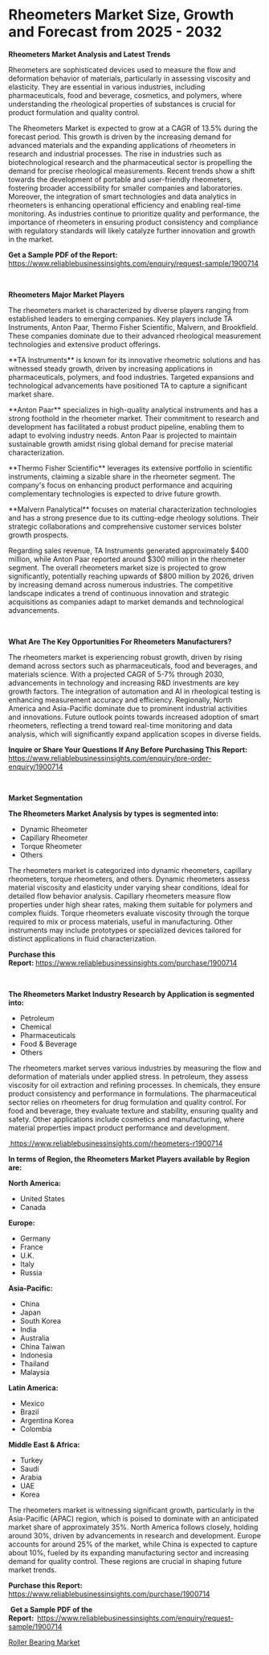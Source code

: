 <p><h1>Rheometers Market Size, Growth and Forecast from 2025 - 2032</h1></p><p><strong>Rheometers Market Analysis and Latest Trends</strong></p>
<p><p>Rheometers are sophisticated devices used to measure the flow and deformation behavior of materials, particularly in assessing viscosity and elasticity. They are essential in various industries, including pharmaceuticals, food and beverage, cosmetics, and polymers, where understanding the rheological properties of substances is crucial for product formulation and quality control.</p><p>The Rheometers Market is expected to grow at a CAGR of 13.5% during the forecast period. This growth is driven by the increasing demand for advanced materials and the expanding applications of rheometers in research and industrial processes. The rise in industries such as biotechnological research and the pharmaceutical sector is propelling the demand for precise rheological measurements. Recent trends show a shift towards the development of portable and user-friendly rheometers, fostering broader accessibility for smaller companies and laboratories. Moreover, the integration of smart technologies and data analytics in rheometers is enhancing operational efficiency and enabling real-time monitoring. As industries continue to prioritize quality and performance, the importance of rheometers in ensuring product consistency and compliance with regulatory standards will likely catalyze further innovation and growth in the market.</p></p>
<p><strong>Get a Sample PDF of the Report:&nbsp;</strong> <a href="https://www.reliablebusinessinsights.com/enquiry/request-sample/1900714?utm_campaign=3288&utm_medium=2&utm_source=Github&utm_content=ia&utm_term=11042025&utm_id=rheometers">https://www.reliablebusinessinsights.com/enquiry/request-sample/1900714</a></p>
<p>&nbsp;</p>
<p><strong>Rheometers Major Market Players</strong></p>
<p><p>The rheometers market is characterized by diverse players ranging from established leaders to emerging companies. Key players include TA Instruments, Anton Paar, Thermo Fisher Scientific, Malvern, and Brookfield. These companies dominate due to their advanced rheological measurement technologies and extensive product offerings.</p><p>**TA Instruments** is known for its innovative rheometric solutions and has witnessed steady growth, driven by increasing applications in pharmaceuticals, polymers, and food industries. Targeted expansions and technological advancements have positioned TA to capture a significant market share.</p><p>**Anton Paar** specializes in high-quality analytical instruments and has a strong foothold in the rheometer market. Their commitment to research and development has facilitated a robust product pipeline, enabling them to adapt to evolving industry needs. Anton Paar is projected to maintain sustainable growth amidst rising global demand for precise material characterization.</p><p>**Thermo Fisher Scientific** leverages its extensive portfolio in scientific instruments, claiming a sizable share in the rheometer segment. The company's focus on enhancing product performance and acquiring complementary technologies is expected to drive future growth.</p><p>**Malvern Panalytical** focuses on material characterization technologies and has a strong presence due to its cutting-edge rheology solutions. Their strategic collaborations and comprehensive customer services bolster growth prospects.</p><p>Regarding sales revenue, TA Instruments generated approximately $400 million, while Anton Paar reported around $300 million in the rheometer segment. The overall rheometers market size is projected to grow significantly, potentially reaching upwards of $800 million by 2026, driven by increasing demand across numerous industries. The competitive landscape indicates a trend of continuous innovation and strategic acquisitions as companies adapt to market demands and technological advancements.</p></p>
<p>&nbsp;</p>
<p><strong>What Are The Key Opportunities For Rheometers Manufacturers?</strong></p>
<p><p>The rheometers market is experiencing robust growth, driven by rising demand across sectors such as pharmaceuticals, food and beverages, and materials science. With a projected CAGR of 5-7% through 2030, advancements in technology and increasing R&D investments are key growth factors. The integration of automation and AI in rheological testing is enhancing measurement accuracy and efficiency. Regionally, North America and Asia-Pacific dominate due to prominent industrial activities and innovations. Future outlook points towards increased adoption of smart rheometers, reflecting a trend toward real-time monitoring and data analysis, which will significantly expand application scopes in diverse fields.</p></p>
<p><strong>Inquire or Share Your Questions If Any Before Purchasing This Report:</strong> <a href="https://www.reliablebusinessinsights.com/enquiry/pre-order-enquiry/1900714?utm_campaign=3288&utm_medium=2&utm_source=Github&utm_content=ia&utm_term=11042025&utm_id=rheometers">https://www.reliablebusinessinsights.com/enquiry/pre-order-enquiry/1900714</a></p>
<p>&nbsp;</p>
<p><strong>Market Segmentation</strong></p>
<p><strong>The Rheometers Market Analysis by types is segmented into:</strong></p>
<p><ul><li>Dynamic Rheometer</li><li>Capillary Rheometer</li><li>Torque Rheometer</li><li>Others</li></ul></p>
<p><p>The rheometers market is categorized into dynamic rheometers, capillary rheometers, torque rheometers, and others. Dynamic rheometers assess material viscosity and elasticity under varying shear conditions, ideal for detailed flow behavior analysis. Capillary rheometers measure flow properties under high shear rates, making them suitable for polymers and complex fluids. Torque rheometers evaluate viscosity through the torque required to mix or process materials, useful in manufacturing. Other instruments may include prototypes or specialized devices tailored for distinct applications in fluid characterization.</p></p>
<p><strong>Purchase this Report:&nbsp;</strong><a href="https://www.reliablebusinessinsights.com/purchase/1900714?utm_campaign=3288&utm_medium=2&utm_source=Github&utm_content=ia&utm_term=11042025&utm_id=rheometers">https://www.reliablebusinessinsights.com/purchase/1900714</a></p>
<p>&nbsp;</p>
<p><strong>The Rheometers Market Industry Research by Application is segmented into:</strong></p>
<p><ul><li>Petroleum</li><li>Chemical</li><li>Pharmaceuticals</li><li>Food & Beverage</li><li>Others</li></ul></p>
<p><p>The rheometers market serves various industries by measuring the flow and deformation of materials under applied stress. In petroleum, they assess viscosity for oil extraction and refining processes. In chemicals, they ensure product consistency and performance in formulations. The pharmaceutical sector relies on rheometers for drug formulation and quality control. For food and beverage, they evaluate texture and stability, ensuring quality and safety. Other applications include cosmetics and manufacturing, where material properties impact product performance and development.</p></p>
<p><a href="https://www.reliablebusinessinsights.com/rheometers-r1900714?utm_campaign=3288&utm_medium=2&utm_source=Github&utm_content=ia&utm_term=11042025&utm_id=rheometers">&nbsp;https://www.reliablebusinessinsights.com/rheometers-r1900714</a></p>
<p><strong>In terms of Region, the Rheometers Market Players available by Region are:</strong></p>
<p>
    <p> <strong> North America: </strong>
        <ul>
            <li>United States</li>
            <li>Canada</li>
        </ul>
        </p> 
    <p> <strong> Europe: </strong>
        <ul>
            <li>Germany</li>
            <li>France</li>
            <li>U.K.</li>
            <li>Italy</li>
            <li>Russia</li>
        </ul>
        </p> 
    <p> <strong> Asia-Pacific: </strong>
        <ul>
            <li>China</li>
            <li>Japan</li>
            <li>South Korea</li>
            <li>India</li>
            <li>Australia</li>
            <li>China Taiwan</li>
            <li>Indonesia</li>
            <li>Thailand</li>
            <li>Malaysia</li>
        </ul>
        </p> 
    <p> <strong> Latin America: </strong>
        <ul>
            <li>Mexico</li>
            <li>Brazil</li>
            <li>Argentina Korea</li>
            <li>Colombia</li>
        </ul>
        </p> 
    <p> <strong> Middle East & Africa: </strong>
        <ul>
            <li>Turkey</li>
            <li>Saudi</li>
            <li>Arabia</li>
            <li>UAE</li>
            <li>Korea</li>
        </ul>
    </p>
    </p>
<p><p>The rheometers market is witnessing significant growth, particularly in the Asia-Pacific (APAC) region, which is poised to dominate with an anticipated market share of approximately 35%. North America follows closely, holding around 30%, driven by advancements in research and development. Europe accounts for around 25% of the market, while China is expected to capture about 10%, fueled by its expanding manufacturing sector and increasing demand for quality control. These regions are crucial in shaping future market trends.</p></p>
<p><strong>Purchase this Report: </strong><a href="https://www.reliablebusinessinsights.com/purchase/1900714?utm_campaign=3288&utm_medium=2&utm_source=Github&utm_content=ia&utm_term=11042025&utm_id=rheometers">https://www.reliablebusinessinsights.com/purchase/1900714</a></p>
<p>&nbsp;<strong>Get a Sample PDF of the Report:&nbsp;&nbsp;</strong><a href="https://www.reliablebusinessinsights.com/enquiry/request-sample/1900714?utm_campaign=3288&utm_medium=2&utm_source=Github&utm_content=ia&utm_term=11042025&utm_id=rheometers">https://www.reliablebusinessinsights.com/enquiry/request-sample/1900714</a></p>
<p><strong></strong></p>
<p><p><a href="https://github.com/rogetspate12/Market-Research-Report-List-1/blob/main/roller-bearing-market.md?utm_campaign=3288&utm_medium=2&utm_source=Github&utm_content=ia&utm_term=11042025&utm_id=rheometers">Roller Bearing Market</a></p></p>